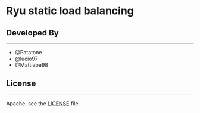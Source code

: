 # Ryu static load balancing

## Developed By
------------
* @Patatone
* @lucio97
* @Mattiabe98

## License
-------
Apache, see the [LICENSE](LICENSE) file.
